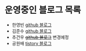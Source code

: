 # 운영중인 블로그 목록

- 한영빈 [github 블로그](https://youngbin.xyz/blog)
- 김준수 [github 블로그](http://blog.harveyk.me)
- 추건우 ~~[github 블로그](https://chugeonwoo.github.io)~~ 변경예정
- 공원배 [tistory 블로그](https://creativehead.tistory.com)
